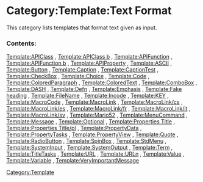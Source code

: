 # Category:Template:Text Format
This category lists templates that format text given as input.

### Contents:

[Template:APIClass](Template:APIClass.md) , [Template:APIClass b](Template:APIClass_b.md) , [Template:APIFunction](Template:APIFunction.md) , [Template:APIFunction b](Template:APIFunction_b.md) , [Template:APIProperty](Template:APIProperty.md) , [Template:ASCII](Template:ASCII.md) , [Template:Button](Template:Button.md) , [Template:Caption](Template:Caption.md) , [Template:CaptionTest](Template:CaptionTest.md) , [Template:CheckBox](Template:CheckBox.md) , [Template:Choice](Template:Choice.md) , [Template:Code](Template:Code.md) , [Template:ColoredParagraph](Template:ColoredParagraph.md) , [Template:ColoredText](Template:ColoredText.md) , [Template:ComboBox](Template:ComboBox.md) , [Template:DASH](Template:DASH.md) , [Template:Defn](Template:Defn.md) , [Template:Emphasis](Template:Emphasis.md) , [Template:Fake heading](Template:Fake_heading.md) , [Template:FileName](Template:FileName.md) , [Template:Incode](Template:Incode.md) , [Template:KEY](Template:KEY.md) , [Template:MacroCode](Template:MacroCode.md) , [Template:MacroLink](Template:MacroLink.md) , [Template:MacroLink/cs](Template:MacroLink/cs.md) , [Template:MacroLink/es](Template:MacroLink/es.md) , [Template:MacroLink/fr](Template:MacroLink/fr.md) , [Template:MacroLink/it](Template:MacroLink/it.md) , [Template:MacroLink/sv](Template:MacroLink/sv.md) , [Template:Mario52](Template:Mario52.md) , [Template:MenuCommand](Template:MenuCommand.md) , [Template:Message](Template:Message.md) , [Template:Optional](Template:Optional.md) , [Template:Properties Title](Template:Properties_Title.md) , [Template:Properties Title/pl](Template:Properties_Title/pl.md) , [Template:PropertyData](Template:PropertyData.md) , [Template:PropertyTasks](Template:PropertyTasks.md) , [Template:PropertyView](Template:PropertyView.md) , [Template:Quote](Template:Quote.md) , [Template:RadioButton](Template:RadioButton.md) , [Template:SpinBox](Template:SpinBox.md) , [Template:StdMenu](Template:StdMenu.md) , [Template:SystemInput](Template:SystemInput.md) , [Template:SystemOutput](Template:SystemOutput.md) , [Template:Term](Template:Term.md) , [Template:TitleTasks](Template:TitleTasks.md) , [Template:URL](Template:URL.md) , [Template:URLn](Template:URLn.md) , [Template:Value](Template:Value.md) , [Template:Variable](Template:Variable.md) , [Template:VeryImportantMessage](Template:VeryImportantMessage.md)

[Category:Template](Category:Template.md)
